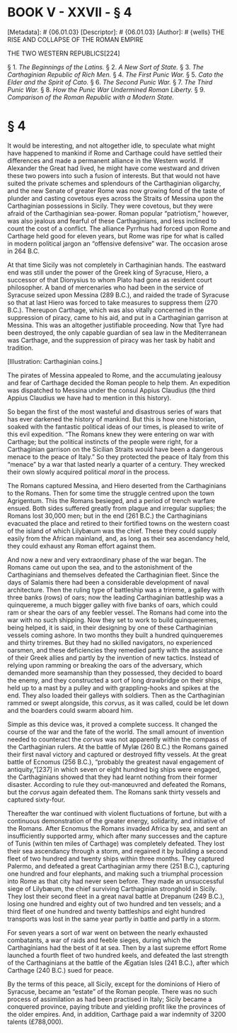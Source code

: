 # BOOK V - XXVII - § 4
[Metadata]: # {06.01.03}
[Descriptor]: # {06.01.03}
[Author]: # {wells}
THE RISE AND COLLAPSE OF THE ROMAN EMPIRE

THE TWO WESTERN REPUBLICS[224]

§ 1. _The Beginnings of the Latins._ § 2. _A New Sort of State._ §      3.
_The Carthaginian Republic of Rich Men._ § 4. _The First Punic      War._ § 5.
_Cato the Elder and the Spirit of Cato._ § 6. _The      Second Punic War._ § 7.
_The Third Punic War._ § 8. _How the Punic      War Undermined Roman Liberty._
§ 9. _Comparison of the Roman      Republic with a Modern State._

# § 4
It would be interesting, and not altogether idle, to speculate what might have
happened to mankind if Rome and Carthage could have settled their differences
and made a permanent alliance in the Western world. If Alexander the Great had
lived, he might have come westward and driven these two powers into such a
fusion of interests. But that would not have suited the private schemes and
splendours of the Carthaginian oligarchy, and the new Senate of greater Rome
was now growing fond of the taste of plunder and casting covetous eyes across
the Straits of Messina upon the Carthaginian possessions in Sicily. They were
covetous, but they were afraid of the Carthaginian sea-power. Roman popular
“patriotism,” however, was also jealous and fearful of these Carthaginians, and
less inclined to count the cost of a conflict. The alliance Pyrrhus had forced
upon Rome and Carthage held good for eleven years, but Rome was ripe for what
is called in modern political jargon an “offensive defensive” war. The occasion
arose in 264 B.C.

At that time Sicily was not completely in Carthaginian hands. The eastward end
was still under the power of the Greek king of Syracuse, Hiero, a successor of
that Dionysius to whom Plato had gone as resident court philosopher. A band of
mercenaries who had been in the service of Syracuse seized upon Messina (289
B.C.), and raided the trade of Syracuse so that at last Hiero was forced to
take measures to suppress them (270 B.C.). Thereupon Carthage, which was also
vitally concerned in the suppression of piracy, came to his aid, and put in a
Carthaginian garrison at Messina. This was an altogether justifiable
proceeding. Now that Tyre had been destroyed, the only capable guardian of sea
law in the Mediterranean was Carthage, and the suppression of piracy was her
task by habit and tradition.

[Illustration: Carthaginian coins.]

The pirates of Messina appealed to Rome, and the accumulating jealousy and fear
of Carthage decided the Roman people to help them. An expedition was dispatched
to Messina under the consul Appius Claudius (the third Appius Claudius we have
had to mention in this history).

So began the first of the most wasteful and disastrous series of wars that has
ever darkened the history of mankind. But this is how one historian, soaked
with the fantastic political ideas of our times, is pleased to write of this
evil expedition. “The Romans knew they were entering on war with Carthage; but
the political instincts of the people were right, for a Carthaginian garrison
on the Sicilian Straits would have been a dangerous menace to the peace of
Italy.” So they protected the peace of Italy from this “menace” by a war that
lasted nearly a quarter of a century. They wrecked their own slowly acquired
political _moral_ in the process.

The Romans captured Messina, and Hiero deserted from the Carthaginians to the
Romans. Then for some time the struggle centred upon the town Agrigentum. This
the Romans besieged, and a period of trench warfare ensued. Both sides suffered
greatly from plague and irregular supplies; the Romans lost 30,000 men; but in
the end (261 B.C.) the Carthaginians evacuated the place and retired to their
fortified towns on the western coast of the island of which Lilybæum was the
chief. These they could supply easily from the African mainland, and, as long
as their sea ascendancy held, they could exhaust any Roman effort against them.

And now a new and very extraordinary phase of the war began. The Romans came
out upon the sea, and to the astonishment of the Carthaginians and themselves
defeated the Carthaginian fleet. Since the days of Salamis there had been a
considerable development of naval architecture. Then the ruling type of
battleship was a trireme, a galley with three banks (rows) of oars; now the
leading Carthaginian battleship was a quinquereme, a much bigger galley with
five banks of oars, which could ram or shear the oars of any feebler vessel.
The Romans had come into the war with no such shipping. Now they set to work to
build quinqueremes, being helped, it is said, in their designing by one of
these Carthaginian vessels coming ashore. In two months they built a hundred
quinqueremes and thirty triremes. But they had no skilled navigators, no
experienced oarsmen, and these deficiencies they remedied partly with the
assistance of their Greek allies and partly by the invention of new tactics.
Instead of relying upon ramming or breaking the oars of the adversary, which
demanded more seamanship than they possessed, they decided to board the enemy,
and they constructed a sort of long drawbridge on their ships, held up to a
mast by a pulley and with grappling-hooks and spikes at the end. They also
loaded their galleys with soldiers. Then as the Carthaginian rammed or swept
alongside, this _corvus_, as it was called, could be let down and the boarders
could swarm aboard him.

Simple as this device was, it proved a complete success. It changed the course
of the war and the fate of the world. The small amount of invention needed to
counteract the _corvus_ was not apparently within the compass of the
Carthaginian rulers. At the battle of Mylæ (260 B.C.) the Romans gained their
first naval victory and captured or destroyed fifty vessels. At the great
battle of Ecnomus (256 B.C.), “probably the greatest naval engagement of
antiquity,”[237] in which seven or eight hundred big ships were engaged, the
Carthaginians showed that they had learnt nothing from their former disaster.
According to rule they out-manœuvred and defeated the Romans, but the _corvus_
again defeated them. The Romans sank thirty vessels and captured sixty-four.

Thereafter the war continued with violent fluctuations of fortune, but with a
continuous demonstration of the greater energy, solidarity, and initiative of
the Romans. After Ecnomus the Romans invaded Africa by sea, and sent an
insufficiently supported army, which after many successes and the capture of
Tunis (within ten miles of Carthage) was completely defeated. They lost their
sea ascendancy through a storm, and regained it by building a second fleet of
two hundred and twenty ships within three months. They captured Palermo, and
defeated a great Carthaginian army there (251 B.C.), capturing one hundred and
four elephants, and making such a triumphal procession into Rome as that city
had never seen before. They made an unsuccessful siege of Lilybæum, the chief
surviving Carthaginian stronghold in Sicily. They lost their second fleet in a
great naval battle at Drepanum (249 B.C.), losing one hundred and eighty out of
two hundred and ten vessels; and a third fleet of one hundred and twenty
battleships and eight hundred transports was lost in the same year partly in
battle and partly in a storm.

For seven years a sort of war went on between the nearly exhausted combatants,
a war of raids and feeble sieges, during which the Carthaginians had the best
of it at sea. Then by a last supreme effort Rome launched a fourth fleet of two
hundred keels, and defeated the last strength of the Carthaginians at the
battle of the Ægatian Isles (241 B.C.), after which Carthage (240 B.C.) sued
for peace.

By the terms of this peace, all Sicily, except for the dominions of Hiero of
Syracuse, became an “estate” of the Roman people. There was no such process of
assimilation as had been practised in Italy; Sicily became a conquered
province, paying tribute and yielding profit like the provinces of the older
empires. And, in addition, Carthage paid a war indemnity of 3200 talents
(£788,000).

